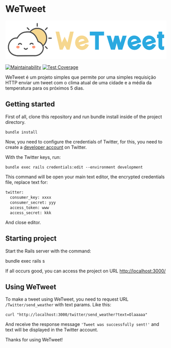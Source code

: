 # WeTweet

<img src='docs/arts/logo.svg' height='120' alt='WeTweet Logo' />

[![Maintainability](https://api.codeclimate.com/v1/badges/ba534f892802ece033cd/maintainability)](https://codeclimate.com/github/luizcarvalho/wetweet/maintainability)
[![Test Coverage](https://api.codeclimate.com/v1/badges/ba534f892802ece033cd/test_coverage)](https://codeclimate.com/github/luizcarvalho/wetweet/test_coverage)

WeTweet é um projeto simples que permite por uma simples requisição HTTP enviar um tweet com o clima atual de uma cidade e a média da temperatura para os próximos 5 dias.

## Getting started

First of all, clone this repository and run bundle install inside of the project directory.

    bundle install

Now, you need to configure the credentials of Twitter, for this, you need to create a [developer account](https://developer.twitter.com/) on Twitter.

With the Twitter keys, run:

    bundle exec rails credentials:edit --environment development

This command will be open your main text editor, the encrypted credentials file, replace text for:

    twitter:
      consumer_key: xxxx
      consumer_secret: yyy
      access_token: www
      access_secret: kkk

And close editor.

## Starting project

Start the Rails server with the command:

   bundle exec rails s

If all occurs good, you can access the project on URL <http://localhost:3000/>

## Using WeTweet

To make a tweet using WeTweet, you need to request URL `/Twitter/send_weather` with text params. Like this:

    curl "http://localhost:3000/twitter/send_weather?text=Olaaaaa"

And receive the response message `'Tweet was successfully sent!'` and text will be displayed in the Twitter account.

Thanks for using WeTweet!
